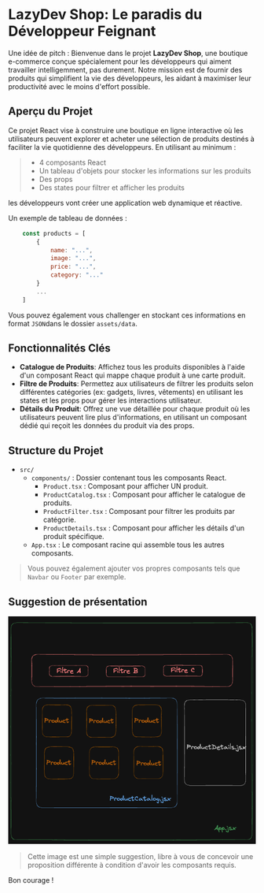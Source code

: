# LazyDev Shop: Le paradis du Développeur Feignant

Une idée de pitch : Bienvenue dans le projet **LazyDev Shop**, une boutique e-commerce conçue spécialement pour les développeurs qui aiment travailler intelligemment, pas durement. Notre mission est de fournir des produits qui simplifient la vie des développeurs, les aidant à maximiser leur productivité avec le moins d'effort possible.

## Aperçu du Projet

Ce projet React vise à construire une boutique en ligne interactive où les utilisateurs peuvent explorer et acheter une sélection de produits destinés à faciliter la vie quotidienne des développeurs. En utilisant au minimum :

> - 4 composants React
> - Un tableau d'objets pour stocker les informations sur les produits
> - Des props
> - Des states pour filtrer et afficher les produits

les développeurs vont créer une application web dynamique et réactive.

Un exemple de tableau de données :

```javascript
    const products = [
        {
            name: "...",
            image: "...",
            price: "...",
            category: "..."
        }
        ...
    ]
```

Vous pouvez également vous challenger en stockant ces informations en format `JSON`dans le dossier `assets/data`.

## Fonctionnalités Clés

- **Catalogue de Produits**: Affichez tous les produits disponibles à l'aide d'un composant React qui mappe chaque produit à une carte produit.
- **Filtre de Produits**: Permettez aux utilisateurs de filtrer les produits selon différentes catégories (ex: gadgets, livres, vêtements) en utilisant les states et les props pour gérer les interactions utilisateur.
- **Détails du Produit**: Offrez une vue détaillée pour chaque produit où les utilisateurs peuvent lire plus d'informations, en utilisant un composant dédié qui reçoit les données du produit via des props.

## Structure du Projet

- `src/`
  - `components/` : Dossier contenant tous les composants React.
    - `Product.tsx` : Composant pour afficher UN produit.
    - `ProductCatalog.tsx` : Composant pour afficher le catalogue de produits.
    - `ProductFilter.tsx` : Composant pour filtrer les produits par catégorie.
    - `ProductDetails.tsx` : Composant pour afficher les détails d'un produit spécifique.
  - `App.tsx` : Le composant racine qui assemble tous les autres composants.

> Vous pouvez également ajouter vos propres composants tels que `Navbar` ou `Footer` par exemple.

## Suggestion de présentation

![apercu](./images/example.png)

> Cette image est une simple suggestion, libre à vous de concevoir une proposition différente à condition d'avoir les composants requis.


Bon courage !
